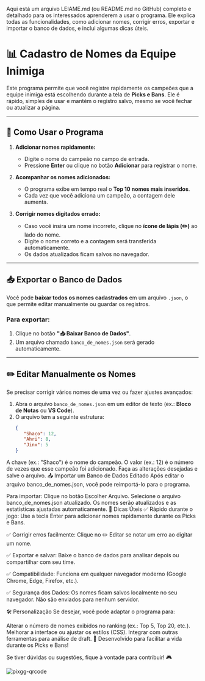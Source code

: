 Aqui está um arquivo LEIAME.md (ou README.md no GitHub) completo e detalhado para os interessados aprenderem a usar o programa. Ele explica todas as funcionalidades, como adicionar nomes, corrigir erros, exportar e importar o banco de dados, e inclui algumas dicas úteis.

# 📊 Cadastro de Nomes da Equipe Inimiga

Este programa permite que você registre rapidamente os campeões que a equipe inimiga está escolhendo durante a tela de **Picks e Bans**. Ele é rápido, simples de usar e mantém o registro salvo, mesmo se você fechar ou atualizar a página.

---

## 🚀 Como Usar o Programa

1. **Adicionar nomes rapidamente:**
   - Digite o nome do campeão no campo de entrada.
   - Pressione **Enter** ou clique no botão **Adicionar** para registrar o nome.
   
2. **Acompanhar os nomes adicionados:**
   - O programa exibe em tempo real o **Top 10 nomes mais inseridos**.
   - Cada vez que você adiciona um campeão, a contagem dele aumenta.

3. **Corrigir nomes digitados errado:**
   - Caso você insira um nome incorreto, clique no **ícone de lápis (✏️)** ao lado do nome.
   - Digite o nome correto e a contagem será transferida automaticamente.
   - Os dados atualizados ficam salvos no navegador.

---

## 📥 Exportar o Banco de Dados

Você pode **baixar todos os nomes cadastrados** em um arquivo `.json`, o que permite editar manualmente ou guardar os registros.

### Para exportar:
1. Clique no botão **"📥 Baixar Banco de Dados"**.
2. Um arquivo chamado `banco_de_nomes.json` será gerado automaticamente.

---

## ✏️ Editar Manualmente os Nomes

Se precisar corrigir vários nomes de uma vez ou fazer ajustes avançados:

1. Abra o arquivo `banco_de_nomes.json` em um editor de texto (ex.: **Bloco de Notas** ou **VS Code**).
2. O arquivo tem a seguinte estrutura:
   ```json
   {
      "Shaco": 12,
      "Ahri": 8,
      "Jinx": 5
   }


A chave (ex.: "Shaco") é o nome do campeão.
O valor (ex.: 12) é o número de vezes que esse campeão foi adicionado.
Faça as alterações desejadas e salve o arquivo.
📤 Importar um Banco de Dados Editado
Após editar o arquivo banco_de_nomes.json, você pode reimportá-lo para o programa.

Para importar:
Clique no botão Escolher Arquivo.
Selecione o arquivo banco_de_nomes.json atualizado.
Os nomes serão atualizados e as estatísticas ajustadas automaticamente.
📌 Dicas Úteis
✅ Rápido durante o jogo: Use a tecla Enter para adicionar nomes rapidamente durante os Picks e Bans.

✅ Corrigir erros facilmente: Clique no ✏️ Editar se notar um erro ao digitar um nome.

✅ Exportar e salvar: Baixe o banco de dados para analisar depois ou compartilhar com seu time.

✅ Compatibilidade: Funciona em qualquer navegador moderno (Google Chrome, Edge, Firefox, etc.).

✅ Segurança dos Dados: Os nomes ficam salvos localmente no seu navegador. Não são enviados para nenhum servidor.

🛠️ Personalização
Se desejar, você pode adaptar o programa para:

Alterar o número de nomes exibidos no ranking (ex.: Top 5, Top 20, etc.).
Melhorar a interface ou ajustar os estilos (CSS).
Integrar com outras ferramentas para análise de draft.
👾 Desenvolvido para facilitar a vida durante os Picks e Bans!

Se tiver dúvidas ou sugestões, fique à vontade para contribuir! 🎮

![pixgg-qrcode](https://github.com/user-attachments/assets/e99736e7-db97-44ac-bc08-27b4aac1bfff)
